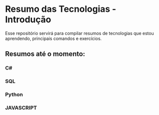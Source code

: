# Resumo das Tecnologias - Introdução
Esse repositório servirá para compilar resumos de tecnologias que estou aprendendo, principais comandos e exercícios. 

## Resumos até o momento:
### C#
### SQL
### Python
### JAVASCRIPT
